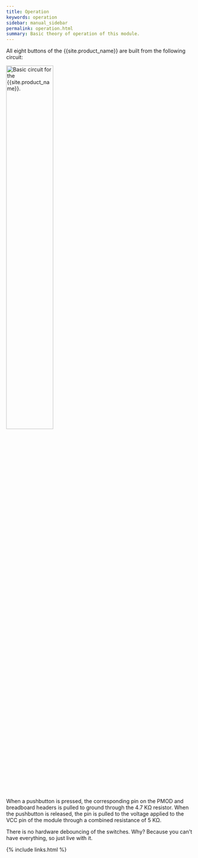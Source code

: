 ```yaml
---
title: Operation
keywords: operation
sidebar: manual_sidebar
permalink: operation.html
summary: Basic theory of operation of this module.
---
```


All eight buttons of the {{site.product_name}} are built from the following circuit:

<img src="images/circuit.png" alt="Basic circuit for the {{site.product_name}}." style="width:50%;" class="center-it"/>

When a pushbutton is pressed, the corresponding pin on the PMOD and breadboard
headers is pulled to ground through the 4.7 K&Omega; resistor.
When the pushbutton is released, the pin is pulled to the voltage applied to the
VCC pin of the module through a combined resistance of 5 K&Omega;.

There is no hardware debouncing of the switches.
Why? Because you can't have everything, so just live with it.



{% include links.html %}

